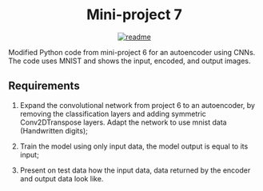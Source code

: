<div align="center">
<h1>Mini-project 7</h1>
</div>

<div align="center">

[![readme](https://img.shields.io/badge/README-in_Polish-red)](https://github.com/mbednarek98/School-Projects/blob/master/MIW/MIW7/README.pl-PL.md)

</div>

Modified Python code from mini-project 6 for an autoencoder using CNNs. The code uses MNIST and shows the input, encoded, and output images.

## Requirements

1. Expand the convolutional network from project 6 to an autoencoder, by removing the classification layers and adding symmetric Conv2DTranspose layers. Adapt the network to use mnist data (Handwritten digits); 

2. Train the model using only input data, the model output is equal to its input; 

3. Present on test data how the input data, data returned by the encoder and output data look like.